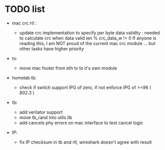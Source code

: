 # TODO list

- mac crc rtl :
    - update crc implementation to specify per byte
    data validity : needed to calculate crc when data
    valid len % crc\_data\_w != 0
    If anyone is reading this, I am NOT proud of the current
    mac crc module ... but other tasks have higher priority

- tx:
    - move mac footer from eth tx to it's own module
    
- homelab tb:
    - check if switch support IPG of zero, if not enforce IPG of >=96 ( 802.3 ) 

- tb:
    - add verilator support
    - move tb\_rand into utils lib 
    - add cancels phy errors on mac interface to test cancel logic

- IP: 
    - fix IP checksum in tb and rtl, wireshark doesn't agree with result 
